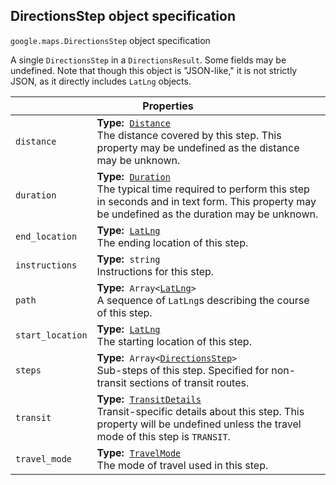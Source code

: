 <h2 id="DirectionsStep"> DirectionsStep object specification </h2><p>
<code><span itemprop="path">google.maps</span>.<span itemprop="name">DirectionsStep</span></code>
object specification
</p><p>A single <code>DirectionsStep</code> in a <code>DirectionsResult</code>. Some fields may be undefined. Note that though this object is "JSON-like," it is not strictly JSON, as it directly includes <code>LatLng</code> objects.</p><div class="devsite-table-wrapper"><table class="properties responsive" summary="record DirectionsStep - Properties">
<thead>
<tr><th colspan="2">Properties</th>
</tr></thead>
<tbody>
<tr>
<td><code><span>distance</span></code></td>
<td><div><strong>Type:</strong>&nbsp; <code><a href="https://github.com/amenadiel/google-maps-documentation/blob/master/docs/Distance.md">Distance</a></code></div>
<div class="desc">The distance covered by this step. This property may be undefined as the distance may be unknown.</div></td>
</tr>
<tr>
<td><code><span>duration</span></code></td>
<td><div><strong>Type:</strong>&nbsp; <code><a href="https://github.com/amenadiel/google-maps-documentation/blob/master/docs/Duration.md">Duration</a></code></div>
<div class="desc">The typical time required to perform this step in seconds and in text form. This property may be undefined as the duration may be unknown.</div></td>
</tr>
<tr>
<td><code><span>end_location</span></code></td>
<td><div><strong>Type:</strong>&nbsp; <code><a href="https://github.com/amenadiel/google-maps-documentation/blob/master/docs/LatLng.md">LatLng</a></code></div>
<div class="desc">The ending location of this step.</div></td>
</tr>
<tr>
<td><code><span>instructions</span></code></td>
<td><div><strong>Type:</strong>&nbsp; <code>string</code></div>
<div class="desc">Instructions for this step.</div></td>
</tr>
<tr>
<td><code><span>path</span></code></td>
<td><div><strong>Type:</strong>&nbsp; <code>Array&lt;<a href="https://github.com/amenadiel/google-maps-documentation/blob/master/docs/LatLng.md">LatLng</a>&gt;</code></div>
<div class="desc">A sequence of <code>LatLng</code>s describing the course of this step.</div></td>
</tr>
<tr>
<td><code><span>start_location</span></code></td>
<td><div><strong>Type:</strong>&nbsp; <code><a href="https://github.com/amenadiel/google-maps-documentation/blob/master/docs/LatLng.md">LatLng</a></code></div>
<div class="desc">The starting location of this step.</div></td>
</tr>
<tr>
<td><code><span>steps</span></code></td>
<td><div><strong>Type:</strong>&nbsp; <code>Array&lt;<a href="https://github.com/amenadiel/google-maps-documentation/blob/master/docs/DirectionsStep.md">DirectionsStep</a>&gt;</code></div>
<div class="desc">Sub-steps of this step. Specified for non-transit sections of transit routes.</div></td>
</tr>
<tr>
<td><code><span>transit</span></code></td>
<td><div><strong>Type:</strong>&nbsp; <code><a href="https://github.com/amenadiel/google-maps-documentation/blob/master/docs/TransitDetails.md">TransitDetails</a></code></div>
<div class="desc">Transit-specific details about this step. This property will be undefined unless the travel mode of this step is <code>TRANSIT</code>.</div></td>
</tr>
<tr>
<td><code><span>travel_mode</span></code></td>
<td><div><strong>Type:</strong>&nbsp; <code><a href="https://github.com/amenadiel/google-maps-documentation/blob/master/docs/TravelMode.md">TravelMode</a></code></div>
<div class="desc">The mode of travel used in this step.</div></td>
</tr>
</tbody>
</table></div>